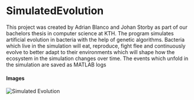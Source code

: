 SimulatedEvolution
==================

This project was created by Adrian Blanco and Johan Storby as part of our bachelors thesis in computer science at KTH. The program simulates artificial evolution in bacteria with the help of genetic algorithms. Bacteria which live in the simulation will eat, reproduce, fight flee and continuously evolve to better adapt to their environments which will shape how the ecosystem in the simulation changes over time. The events which unfold in the simulation are saved as MATLAB logs

#### Images

![Simulated Evolution](http://i.imgur.com/bpZYT7c.png)
